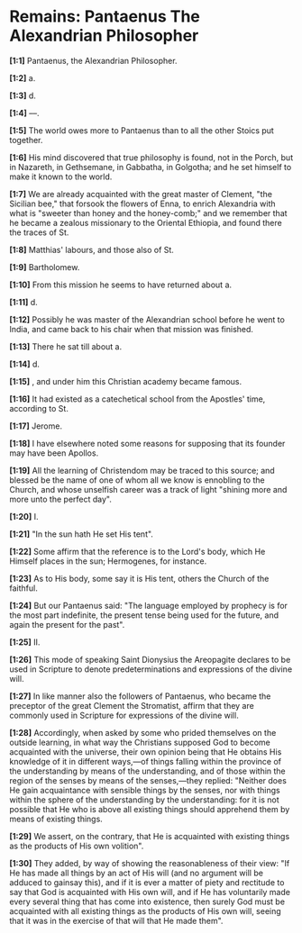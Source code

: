 # Remains: Pantaenus The Alexandrian Philosopher

**[1:1]** Pantaenus, the Alexandrian Philosopher.

**[1:2]** a.

**[1:3]** d.

**[1:4]** ––.

**[1:5]** The world owes more to Pantaenus than to all the other Stoics put together.

**[1:6]** His mind discovered that true philosophy is found, not in the Porch, but in Nazareth, in Gethsemane, in Gabbatha, in Golgotha; and he set himself to make it known to the world.

**[1:7]** We are already acquainted with the great master of Clement, "the Sicilian bee," that forsook the flowers of Enna, to enrich Alexandria with what is "sweeter than honey and the honey-comb;" and we remember that he became a zealous missionary to the Oriental Ethiopia, and found there the traces of St.

**[1:8]** Matthias' labours, and those also of St.

**[1:9]** Bartholomew.

**[1:10]** From this mission he seems to have returned about a.

**[1:11]** d.

**[1:12]** Possibly he was master of the Alexandrian school before he went to India, and came back to his chair when that mission was finished.

**[1:13]** There he sat till about a.

**[1:14]** d.

**[1:15]** , and under him this Christian academy became famous.

**[1:16]** It had existed as a catechetical school from the Apostles' time, according to St.

**[1:17]** Jerome.

**[1:18]** I have elsewhere noted some reasons for supposing that its founder may have been Apollos.

**[1:19]** All the learning of Christendom may be traced to this source; and blessed be the name of one of whom all we know is ennobling to the Church, and whose unselfish career was a track of light "shining more and more unto the perfect day".

**[1:20]** I.

**[1:21]** "In the sun hath He set His tent".

**[1:22]** Some affirm that the reference is to the Lord's body, which He Himself places in the sun; Hermogenes, for instance.

**[1:23]** As to His body, some say it is His tent, others the Church of the faithful.

**[1:24]** But our Pantaenus said:  "The language employed by prophecy is for the most part indefinite, the present tense being used for the future, and again the present for the past".

**[1:25]** II.

**[1:26]** This mode of speaking Saint Dionysius the Areopagite declares to be used in Scripture to denote predeterminations and expressions of the divine will.

**[1:27]** In like manner also the followers of Pantaenus, who became the preceptor of the great Clement the Stromatist, affirm that they are commonly used in Scripture for expressions of the divine will.

**[1:28]** Accordingly, when asked by some who prided themselves on the outside learning, in what way the Christians supposed God to become acquainted with the universe, their own opinion being that He obtains His knowledge of it in different ways,—of things falling within the province of the understanding by means of the understanding, and of those within the region of the senses by means of the senses,—they replied:  "Neither does He gain acquaintance with sensible things by the senses, nor with things within the sphere of the understanding by the understanding:  for it is not possible that He who is above all existing things should apprehend them by means of existing things.

**[1:29]** We assert, on the contrary, that He is acquainted with existing things as the products of His own volition".

**[1:30]** They added, by way of showing the reasonableness of their view:  "If He has made all things by an act of His will (and no argument will be adduced to gainsay this), and if it is ever a matter of piety and rectitude to say that God is acquainted with His own will, and if He has voluntarily made every several thing that has come into existence, then surely God must be acquainted with all existing things as the products of His own will, seeing that it was in the exercise of that will that He made them".

